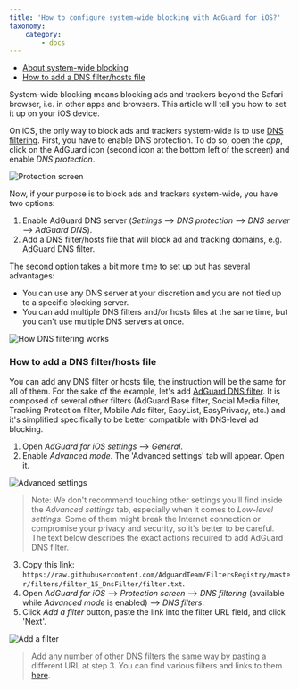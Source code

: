 ```yaml
---
title: 'How to configure system-wide blocking with AdGuard for iOS?'
taxonomy:
    category:
        - docs
---
```


   * [About system-wide blocking](#system-wide)
   * [How to add a DNS filter/hosts file](#filters)

<a name="system-wide"></a>
System-wide blocking means blocking ads and trackers beyond the Safari browser, i.e. in other apps and browsers. This article will tell you how to set it up on your iOS device.

On iOS, the only way to block ads and trackers system-wide is to use [DNS filtering](https://kb.adguard.com/en/general/dns-filtering). First, you have to enable DNS protection. To do so, open the *app*, click on the AdGuard icon (second icon at the bottom left of the screen) and enable *DNS protection*.

![Protection screen](https://cdn.adguard.com/public/Adguard/Blog/ios_dns_protection.1.PNG)

Now, if your purpose is to block ads and trackers system-wide, you have two options:

1. Enable AdGuard DNS server (*Settings* —> *DNS protection* —> *DNS server* —> *AdGuard DNS*).
2. Add a DNS filter/hosts file that will block ad and tracking domains, e.g. AdGuard DNS filter.

The second option takes a bit more time to set up but has several advantages:

* You can use any DNS server at your discretion and you are not tied up to a specific blocking server.
* You can add multiple DNS filters and/or hosts files at the same time, but you can't use multiple DNS servers at once.

![How DNS filtering works](https://cdn.adguard.com/public/Adguard/kb/DNS_filtering/how_dns_filtering_works_en.png)

<a name="filters"></a>
### How to add a DNS filter/hosts file

You can add any DNS filter or hosts file, the instruction will be the same for all of them. For the sake of the example, let's add [AdGuard DNS filter](https://github.com/AdguardTeam/AdguardSDNSFilter). It is composed of several other filters (AdGuard Base filter, Social Media filter, Tracking Protection filter, Mobile Ads filter, EasyList, EasyPrivacy, etc.) and it's simplified specifically to be better compatible with DNS-level ad blocking.

1. Open *AdGuard for iOS settings* —> *General*.
2. Enable *Advanced mode*. The 'Advanced settings' tab will appear. Open it.

![Advanced settings](https://cdn.adguard.com/public/Adguard/Blog/ios_advanced.jpg)


> Note: We don't recommend touching other settings you'll find inside the *Advanced settings* tab, especially when it comes to *Low-level settings*. Some of them might break the Internet connection or compromise your privacy and security, so it's better to be careful. The text below describes the exact actions required to add AdGuard DNS filter.

3. Copy this link: `https://raw.githubusercontent.com/AdguardTeam/FiltersRegistry/master/filters/filter_15_DnsFilter/filter.txt`.
4. Open *AdGuard for iOS* —> *Protection screen* —> *DNS filtering* (available while *Advanced mode* is enabled) —> *DNS filters*.
5. Click *Add a filter* button, paste the link into the filter URL field, and click 'Next'.

![Add a filter](https://cdn.adguard.com/public/Adguard/Blog/ios_adding_a_filter.1.PNG)

> Add any number of other DNS filters the same way by pasting a different URL at step 3. You can find various filters and links to them [here](https://filterlists.com).
